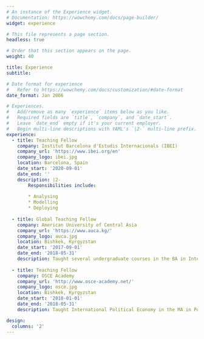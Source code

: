 ```yaml
---
# An instance of the Experience widget.
# Documentation: https://wowchemy.com/docs/page-builder/
widget: experience

# This file represents a page section.
headless: true

# Order that this section appears on the page.
weight: 40

title: Experience
subtitle:

# Date format for experience
#   Refer to https://wowchemy.com/docs/customization/#date-format
date_format: Jan 2006

# Experiences.
#   Add/remove as many `experience` items below as you like.
#   Required fields are `title`, `company`, and `date_start`.
#   Leave `date_end` empty if it's your current employer.
#   Begin multi-line descriptions with YAML's `|2-` multi-line prefix.
experience:
  - title: Teaching Fellow
    company: Institut Barcelona d'Estudis Internacionals (IBEI)
    company_url: 'https://www.ibei.org/en'
    company_logo: ibei.jpg
    location: Barcelona, Spain
    date_start: '2020-09-01'
    date_end: ''
    description: |2-
        Responsibilities include:
        
        * Analysing
        * Modelling
        * Deploying
        
  - title: Global Teaching Fellow
    company: American University of Central Asia
    company_url: 'https://www.auca.kg/'
    company_logo: auca.jpg
    location: Bishkek, Kyrgyzstan
    date_start: '2017-09-01'
    date_end: '2018-05-31'
    description: Taught several undergraduate courses in the BA in International and Comparative Politics
    
  - title: Teaching Fellow
    company: OSCE Academy
    company_url: 'http://www.osce-academy.net/'
    company_logo: osce.jpg
    location: Bishkek, Kyrgyzstan
    date_start: '2018-01-01'
    date_end: '2018-05-31'
    description: Taught International Political Economy in the MA in Politics and Security.

design:
  columns: '2'
---
```

